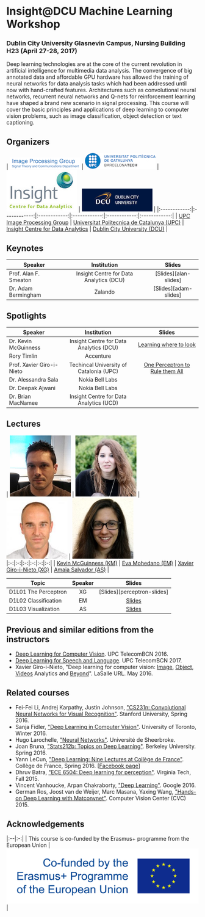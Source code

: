 # Insight@DCU Machine Learning Workshop
### Dublin City University Glasnevin Campus, Nursing Building H23 (April 27-28, 2017)

Deep learning technologies are at the core of the current revolution in artificial intelligence for multimedia data analysis. The convergence of big annotated data and affordable GPU hardware has allowed the training of neural networks for data analysis tasks which had been addressed until now with hand-crafted features. Architectures such as convolutional neural networks, recurrent neural networks and Q-nets for reinforcement learning have shaped a brand new scenario in signal processing. This course will cover the basic principles and applications of deep learning to computer vision problems, such as image classification, object detection or text captioning.




## Organizers

| ![logo-gpi] | ![logo-upc] | ![logo-insight] | ![logo-dcu] |
|:------------:|:------------:|:------------:|:------------:|:------------:|:------------:|
|  [UPC Image Processing Group](gpi-web) | [Universitat Politecnica de Catalunya (UPC)](upc-web) | [Insight Centre for Data Analytics](insight-web) | [Dublin City University (DCU)](dcu-web) |

[upc-web]: http://www.upc.edu/?set_language=en
[gpi-web]: https://imatge.upc.edu/web/
[insight-web]: https://www.insight-centre.org/
[dcu-web]: http://www.dcu.ie/

[logo-gpi]: img/logos/gpi.png "UPC Image Processing Group"
[logo-upc]: img/logos/upc.jpg "Universitat Politecnica de Catalunya"
[logo-insight]: img/logos/insight.jpg "Insight Centre for Data Analytics"
[logo-dcu]: img/logos/dcu.png "Dublin City University"

## Keynotes

| Speaker                   | Institution                                   |       Slides                 | 
| ------------------------- |:----------------------------------------------:|:--------------------------------:|
| Prof. Alan F. Smeaton     | Insight Centre for Data Analytics (DCU)      | [Slides][alan-slides]      |
| Dr. Adam Bermingham       | Zalando                                       | [Slides][adam-slides]            |


## Spotlights

| Speaker                   | Institution                                   |       Slides                 | 
| ------------------------- |:----------------------------------------------:|:--------------------------------:|
| Dr. Kevin McGuinness      | Insight Centre for Data Analytics (DCU)      | [Learning where to look][kevin-slides]      |
| Rory Timlin               | Accenture                                       |            |
| Prof. Xavier Giro-i-Nieto  | Techincal University of Catalonia (UPC)      | [One Perceptron to Rule them All][xavi-slides]      |
| Dr. Alessandra Sala       |  Nokia Bell Labs                                       |             |
| Dr. Deepak Ajwani          | Nokia Bell Labs                                       |             |
| Dr. Brian MacNamee        | Insight Centre for Data Analytics (UCD)               |            |

[kevin-slides]: https://www.slideshare.net/xavigiro/learning-where-to-look-focus-and-attention-in-deep-vision
[xavi-slides]: https://www.slideshare.net/xavigiro/once-perceptron-to-rule-them-all-deep-learning-for-multimedia


## Lectures

| ![Kevin McGuinness][KevinMcGuinness-photo] | ![Eva Mohedano][EvaMohedano-photo]   | ![Xavier Giro-i-Nieto][XavierGiro-photo] |  ![AmaiaSalvador][AmaiaSalvador-photo]  
|:-:|:-:|:-:|:-:|:-:|:-:|
| [Kevin McGuinness (KM)][KevinMcGuinness-web] | [Eva Mohedano (EM)][EvaMohedano-web] 
| [Xavier Giro-i-Nieto (XG)][XavierGiro-web] | [Amaia Salvador (AS)][AmaiaSalvador-web] |  

[XavierGiro-web]: https://imatge.upc.edu/web/people/xavier-giro
[AmaiaSalvador-web]: https://imatge.upc.edu/web/people/amaia-salvador
[EvaMohedano-web]: https://www.insight-centre.org/users/eva-mohedano
[KevinMcGuinness-web]: https://www.insight-centre.org/users/kevin-mcguinness

[XavierGiro-photo]: img/instructors/XavierGiro.jpg "Xavier Giro-i-Nieto"
[AmaiaSalvador-photo]: img/instructors/AmaiaSalvador.jpg "Amaia Salvador"
[EvaMohedano-photo]: img/instructors/EvaMohedano.jpg "Eva Mohedano"
[KevinMcGuinness-photo]: img/instructors/Kevin160x160.jpg "Kevin McGuinness"

| Topic                     | Speaker |       Slides                | 
| ------------------------- |:-------:|:--------------------------------:|
| D1L01 The Perceptron       | XG      | [Slides][perceptron-slides]      |
| D1L02 Classification       | EM      | [Slides][deep-slides]            |
| D1L03 Visualization        | AS      | [Slides][visualization-slides]   |


[welcome-slides]: http://www.slideshare.net/xavigiro/deep-learning-for-computer-vision-welcome-upc-telecombcn-2016
[classification-slides]: http://www.slideshare.net/xavigiro/image-classification-dlcv-d1l2
[deep-slides]: http://www.slideshare.net/xavigiro/deep-learning-for-computer-vision-deep-networks-upc-2016
[backprop-slides]: http://www.slideshare.net/xavigiro/deep-learning-for-computer-vision-backward-propagation-upc-2016
[backprop-video]: https://www.youtube.com/watch?v=jg8Hb4VMJg8
[training-slides]: http://www.slideshare.net/xavigiro/deep-learning-for-computer-vision-training-upc-2016
[frameworks-slides]: http://www.slideshare.net/xavigiro/deep-learning-for-computer-vision-software-frameworks-upc-2016
[frameworks-video]: https://www.youtube.com/watch?v=_VODQgCOBL8

[memory-slides]: http://www.slideshare.net/xavigiro/deep-learning-for-computer-vision-memory-usage-and-computational-considerations-upc-2016
[memory-video]: https://youtu.be/Hqtg7fznlnM
[augmentation-slides]: http://www.slideshare.net/xavigiro/deep-learning-for-computer-vision-data-augmentation-upc-2016
[visualization-slides]: http://www.slideshare.net/xavigiro/deep-learning-for-computer-vision-visualization-upc-2016
[visualization-video]: https://youtu.be/YQvTxkPV8LQ
[imagenet-slides]: http://www.slideshare.net/xavigiro/deep-learning-for-computer-vision-imagenet-challenge-upc-2016
[transfer-slides]: http://www.slideshare.net/xavigiro/deep-learning-for-computer-vision-transfer-learning-and-domain-adaptation-upc-2016
[transfer-video]: https://www.youtube.com/watch?v=UKleTP1Zy1U
[recurrent-slides]: http://www.slideshare.net/xavigiro/deep-learning-for-computer-vision-recurrent-neural-networks-upc-2016
[recurrent-video]: https://www.youtube.com/watch?v=fQuv90i3Dlg

[unsupervised-slides]: http://www.slideshare.net/xavigiro/deep-learning-for-computer-vision-unsupervised-learning-upc-2016
[unsupervised-video]: https://www.youtube.com/watch?v=5fxj0R4U2F4
[saliency-slides]: http://www.slideshare.net/xavigiro/deep-learning-for-computer-vision-saliency-prediction-upc-2016
[optimization-slides]: http://www.slideshare.net/xavigiro/deep-learning-for-computer-vision-optimization-upc-2016
[object-slides]: http://www.slideshare.net/xavigiro/deep-learning-for-computer-vision-object-detection-upc-2016
[object-video]: https://www.youtube.com/watch?v=VuJu0t4mYKM
[face-slides]: http://www.slideshare.net/xavigiro/deep-learning-for-computer-vision-face-detection-and-recognition-upc-2016
[face-video]: https://www.youtube.com/watch?v=uKYoyIwD42Y
[retrieval-slides]: http://www.slideshare.net/xavigiro/deep-learning-for-computer-vision-image-retrieval-upc-2016
[retrieval-video]: https://www.youtube.com/watch?v=tsGhPsZiexQ

[generative-slides]: http://www.slideshare.net/xavigiro/deep-learning-for-computer-vision-generative-models-and-adversarial-training-upc-2016
[segmentation-slides]: http://www.slideshare.net/xavigiro/deep-learning-for-computer-vision-segmentation-upc-2016
[segmentation-video]: https://www.youtube.com/watch?v=_aTTlkZ0kTo
[language-slides]: http://www.slideshare.net/xavigiro/language-and-vision-dlcv-d4l3
[language-video]: https://www.youtube.com/watch?v=IkJkD_hefik
[video-slides]: http://www.slideshare.net/xavigiro/deep-learning-for-computer-vision-video-analytics-upc-2016
[video-video]: https://www.youtube.com/watch?v=2ALNzI90ysA
[medical-slides]: http://www.slideshare.net/xavigiro/deep-learning-for-computer-vision-medical-imaging-upc-2016 
[medical-video]: https://www.youtube.com/watch?v=3gzIilFAmmY
[attention-slides]: http://www.slideshare.net/xavigiro/deep-learning-for-computer-vision-attention-models-upc-2016
[attention-video]: https://www.youtube.com/watch?v=omHLeV1aicw

[closing-slides]: http://www.slideshare.net/xavigiro/deep-learning-for-computer-vision-closing-upc-2016


## Previous and similar editions from the instructors

* [Deep Learning for Computer Vision][DLCV2016]. UPC TelecomBCN 2016.
* [Deep Learning for Speech and Language][DLSL2017]. UPC TelecomBCN 2017.
* Xavier Giro-i-Nieto, "Deep learning for computer vision: [Image], [Object], [Videos] Analytics and [Beyond]". LaSalle URL. May 2016.

[DLCV2016]: http://imatge-upc.github.io/telecombcn-2016-dlcv/
[DLSL2017]: https://telecombcn-dl.github.io/2017-dlsl/

[Image]: http://www.slideshare.net/xavigiro/deep-learning-for-computer-vision-14-image-analytics-lasalle-2016
[Object]: http://www.slideshare.net/xavigiro/deep-learning-for-computer-vision-24-object-analytics-lasalle-2016
[Videos]: http://www.slideshare.net/xavigiro/deep-learning-for-computer-vision-34-video-analytics-lasalle-2016
[Beyond]: http://www.slideshare.net/xavigiro/deep-learning-for-computer-vision-44-beyond-vision-lasalle-2016


## Related courses

* Fei-Fei Li, Andrej Karpathy, Justin Johnson, ["CS231n: Convolutional Neural Networks for Visual Recognition"](http://cs231n.stanford.edu/). Stanford University, Spring 2016.
* Sanja Fidler, ["Deep Learning in Computer Vision"](http://www.cs.toronto.edu/~fidler/teaching/2015/CSC2523.html). University of Toronto, Winter 2016.
* Hugo Larochelle, ["Neural Networks"](http://info.usherbrooke.ca/hlarochelle/neural_networks/content.html). Université de Sheerbroke.
* Joan Bruna, ["Stats212b: Topics on Deep Learning"](https://github.com/joanbruna/stat212b). Berkeley University. Spring 2016.
* Yann LeCun, ["Deep Learning: Nine Lectures at Collège de France"](http://cilvr.nyu.edu/doku.php?id=courses%3Adeeplearning-cdf2016%3Astart). Collège de France, Spring 2016. [[Facebook page](https://www.facebook.com/deeplearningcdf/?fref=nf)]
* Dhruv Batra, ["ECE 6504: Deep learning for perception"](https://computing.ece.vt.edu/~f15ece6504/). Virginia Tech, Fall 2015.
* Vincent Vanhoucke, Arpan Chakraborty, ["Deep Learning"](https://www.udacity.com/course/deep-learning--ud730). Google 2016.
* German Ros, Joost van de Weijer, Marc Masana, Yaxing Wang, ["Hands-on Deep Learning with Matconvnet"](http://www.cvc.uab.es/~gros/index.php/hands-on-deep-learning-with-matconvnet/). Computer Vision Center (CVC) 2015.


## Acknowledgements

|:--|:-:|
| This course is co-funded by the Erasmus+ programme from the European Union | ![logo-erasmus] |


[logo-erasmus]: img/logos/erasmus.jpg "Erasmus logo"


